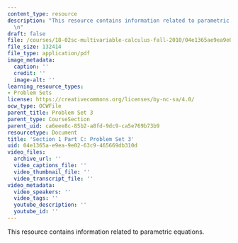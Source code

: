 ```yaml
---
content_type: resource
description: "This resource contains information related to parametric equations.\r\
  \n"
draft: false
file: /courses/18-02sc-multivariable-calculus-fall-2010/04e1365ae9ea9e0263c9465669db310d_MIT18_02SC_pset3.pdf
file_size: 132414
file_type: application/pdf
image_metadata:
  caption: ''
  credit: ''
  image-alt: ''
learning_resource_types:
- Problem Sets
license: https://creativecommons.org/licenses/by-nc-sa/4.0/
ocw_type: OCWFile
parent_title: Problem Set 3
parent_type: CourseSection
parent_uid: ca6eee8c-85b2-a8fd-9dc9-ca5e769b73b9
resourcetype: Document
title: 'Section 1 Part C: Problem Set 3'
uid: 04e1365a-e9ea-9e02-63c9-465669db310d
video_files:
  archive_url: ''
  video_captions_file: ''
  video_thumbnail_file: ''
  video_transcript_file: ''
video_metadata:
  video_speakers: ''
  video_tags: ''
  youtube_description: ''
  youtube_id: ''
---
```

This resource contains information related to parametric equations.